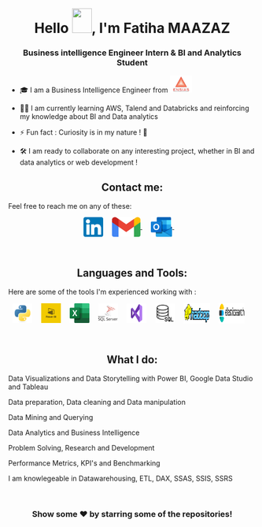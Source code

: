 <h1 align="center">Hello <img src="https://media2.giphy.com/media/H6ilizZ1OiCYeFajpA/giphy.gif" width="40px" height="50px">, I'm Fatiha MAAZAZ</h1>
<h3 align="center">Business intelligence Engineer Intern & BI and Analytics Student</h3>


- 🎓 I am a Business Intelligence Engineer from <img src="https://github.com/fatihamaazaz/fatihamaazaz/blob/main/assets/ensias.png" width="45px" height="35px">

- :woman_teacher: I am currently learning AWS, Talend and Databricks and reinforcing my knowledge about BI and Data analytics

- ⚡ Fun fact : Curiosity is in my nature ! :pig_nose:

- 🛠️ I am ready to collaborate on any interesting project, whether in BI and data analytics or web development !


<h2 align="center">Contact me:</h2>

Feel free to reach me on any of these:

<p align="center">
<a href="https://www.linkedin.com/in/fatiha-maazaz/" target="blank"><img align="center" src="https://github.com/fatihamaazaz/fatihamaazaz/blob/main/assets/linkedin_logo_png.png" alt="linkedin logo" height="40" width="40"></a>&emsp;
<a href="mailto:fatihamaazaz@gmail.com" target="_blank"><img align = "center" src="https://github.com/fatihamaazaz/fatihamaazaz/blob/main/assets/gmail_logo.png" alt="gmail logo" height = "40" width="58"> </a>&emsp;
<a href="mailto:fatiha_maazaz@um5.ac.ma" target="_blank"><img align = "center" src="https://github.com/fatihamaazaz/fatihamaazaz/blob/main/assets/outlook_logo.png" alt="outlook logo" height = "40" width="43"> </a>&emsp;
</p>

<br>

<h2 align="center">Languages and Tools:</h2>

Here are some of the tools I'm experienced working with :

<p align="center">  
<a href="https://www.python.org" target="_blank"> <img align = "center" src="https://raw.githubusercontent.com/devicons/devicon/master/icons/python/python-original.svg" alt="python" width="40" height="40"/></a>&emsp;
<a href="https://powerbi.microsoft.com/en-ca/downloads/" target="_blank"> <img align = "center" src=https://github.com/NazomU/NazomU/blob/main/PowerBI-Logo.png )
" alt="powerbi" width="40" height="40"/></a>&emsp;
<a href="#" target="_blank"> <img align = "center" src="https://github.com/fatihamaazaz/fatihamaazaz/blob/main/assets/excel_logo.png" alt="Excel" width="40" height="40"/></a>&emsp;
<a href="#" target="_blank"> <img align = "center" src="https://github.com/fatihamaazaz/fatihamaazaz/blob/main/assets/sql_server_logo.png" alt="Microsoft sql Server" width="40" height="40"/></a>&emsp;
<a href="#" target="_blank"> <img align = "center" src="https://github.com/fatihamaazaz/fatihamaazaz/blob/main/assets/Visual-Studio-Logo.png" alt="Visual Studio" width="40" height="40"/></a>&emsp;
<a href="#" target="_blank"> <img align = "center" src="https://github.com/fatihamaazaz/fatihamaazaz/blob/main/assets/sql_logo.png" alt="SQL" width="40" height="40"/></a>&emsp;
<a href="#" target="_blank"> <img align = "center" src="https://github.com/fatihamaazaz/fatihamaazaz/blob/main/assets/hadoop_logo.png" alt="Hadoop" width="53" height="42"/></a>&emsp;
<a href="#" target="_blank"> <img align = "center" src="https://github.com/fatihamaazaz/fatihamaazaz/blob/main/assets/Elasticsearch_logo.png" alt="Elasticsearch" width="53" height="42"/></a>&emsp;
</p>

<br>

<h2 align="center">What I do:</h2>
 <p>Data Visualizations and Data Storytelling with Power BI, Google Data Studio and Tableau</p> 
					   <p>Data preparation, Data cleaning and Data manipulation</p> 
					<p>Data Mining and Querying</p> 
					   <p>Data Analytics and Business Intelligence</p>
					<p>Problem Solving, Research and Development </p>
					   <p>Performance Metrics, KPI's and Benchmarking</p>
					<p>I am knowlegeable in Datawarehousing, ETL, DAX, SSAS, SSIS, SSRS</p>

  <br>
  
<div align="center">

### Show some ❤️ by starring some of the repositories!

</div>
